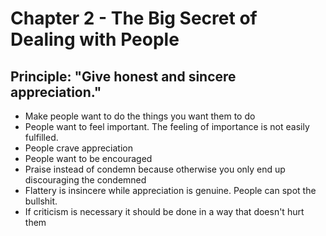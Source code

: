# Chapter 2 - The Big Secret of Dealing with People

## Principle: "Give honest and sincere appreciation."

- Make people want to do the things you want them to do
- People want to feel important. The feeling of importance is not easily fulfilled. 
- People crave appreciation
- People want to be encouraged
- Praise instead of condemn because otherwise you only end up discouraging the condemned
- Flattery is insincere while appreciation is genuine. People can spot the bullshit. 
- If criticism is necessary it should be done in a way that doesn't hurt them
